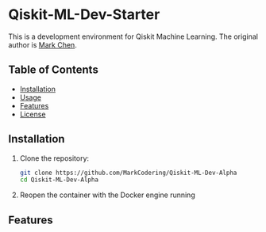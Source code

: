 # Qiskit-ML-Dev-Starter
This is a development environment for Qiskit Machine Learning. The original author is [Mark Chen](https://github.com/MarkCodering).

## Table of Contents

- [Installation](#installation)
- [Usage](#usage)
- [Features](#features)
- [License](#license)

## Installation

1. Clone the repository:
   ```bash
   git clone https://github.com/MarkCodering/Qiskit-ML-Dev-Alpha
   cd Qiskit-ML-Dev-Alpha
    ```

2. Reopen the container with the Docker engine running

## Features
